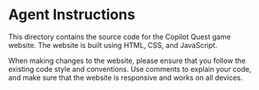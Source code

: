 # Agent Instructions

This directory contains the source code for the Copilot Quest game website. The website is built using HTML, CSS, and JavaScript.

When making changes to the website, please ensure that you follow the existing code style and conventions. Use comments to explain your code, and make sure that the website is responsive and works on all devices.
